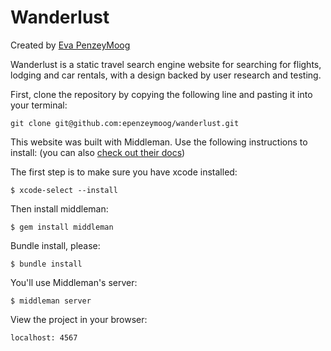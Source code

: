 # Wanderlust

<p>Created by <a href="https://epenzeymoog.github.io">Eva PenzeyMoog</a></p>

<p>Wanderlust is a static travel search engine website for searching for flights, lodging and car rentals, with a design backed by user research and testing.</p>

<p>First, clone the repository by copying the following line and pasting it into your terminal:</p>
<code>git clone git@github.com:epenzeymoog/wanderlust.git</code>

<p>This website was built with Middleman. Use the following instructions to install:
(you can also <a href="https://middlemanapp.com/basics/install/">check out their docs</a>)</p>

<p>The first step is to make sure you have xcode installed:</p>
<code>$ xcode-select --install</code>

<p>Then install middleman:</p>
<code>$ gem install middleman</code>

<p>Bundle install, please:</p>
<code>$ bundle install</code>

<p>You'll use Middleman's server:</p>
<code>$ middleman server</code>

<p>View the project in your browser:</p>
<code>localhost: 4567</code>
